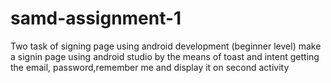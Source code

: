 # samd-assignment-1
Two task of signing page using android development  (beginner level)
make a signin page using android studio by the means of toast and intent
getting the email, password,remember me and display it on second activity
